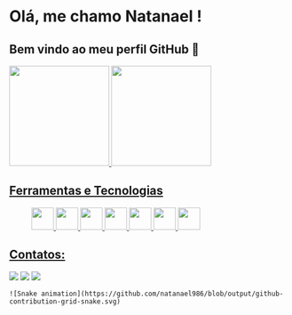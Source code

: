 # Olá, me chamo Natanael ! 
## Bem vindo ao meu perfil GitHub 👋

<div>
	<a href="https://github.com/natanael986">
	<img height="180em" src="https://github-readme-stats.vercel.app/api/top-langs/?username=natanael986&layout=compact&langs_count=7&theme=dracula"/>
	<img height="180em" src="https://github-readme-stats.vercel.app/api?username=natanael986&show_icons=true&theme=dracula&include_all_commits=true&count_private=true"/>
</div>

## Ferramentas e Tecnologias
<div>
	<figure>
		<img src="https://cdn.jsdelivr.net/gh/devicons/devicon/icons/html5/html5-original-wordmark.svg" width:"40" height="40"/>
		<img src="https://cdn.jsdelivr.net/gh/devicons/devicon/icons/css3/css3-original-wordmark.svg" width:"40" height="40"/>
		<img src="https://cdn.jsdelivr.net/gh/devicons/devicon/icons/bootstrap/bootstrap-original-wordmark.svg" width:"40" height="40"/>
		<img src="https://cdn.jsdelivr.net/gh/devicons/devicon/icons/javascript/javascript-original.svg" width:"40" height="40"/>
		<img src="https://cdn.jsdelivr.net/gh/devicons/devicon/icons/php/php-original.svg" width:"40" height="40"/>
    <img src="https://cdn.jsdelivr.net/gh/devicons/devicon/icons/laravel/laravel-plain-wordmark.svg" width:"40" height="40"/>
		<img src="https://cdn.jsdelivr.net/gh/devicons/devicon/icons/mysql/mysql-plain-wordmark.svg" width:"40" height="40"/>
	</figure>
</div>

	
## Contatos:
<div>
	<a href="https://instagram.com/natan.tsx" target="_blank"><img src="https://img.shields.io/badge/-Instagram-%23E4405F?style=for-the-badge&logo=instagram&logoColor=white" target="_blank"></a>
	<a href = "mailto:juniornatan986@gmail.com"><img src="https://img.shields.io/badge/Gmail-D14836?style=for-the-badge&logo=gmail&logoColor=white" target="_blank"></a>
	<a href="https://www.linkedin.com/in/natanael-junior-rocha-de-souza" target="_blank"><img src="https://img.shields.io/badge/-LinkedIn-%230077B5?style=for-the-badge&logo=linkedin&logoColor=white" target="_blank"></a>   
</div>
	
	![Snake animation](https://github.com/natanael986/blob/output/github-contribution-grid-snake.svg)
